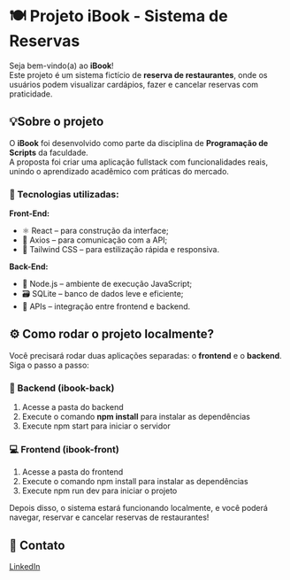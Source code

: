 # 🍽️ Projeto iBook - Sistema de Reservas
Seja bem-vindo(a) ao **iBook**!  
Este projeto é um sistema fictício de **reserva de restaurantes**, onde os usuários podem visualizar cardápios, fazer e cancelar reservas com praticidade.

## 💡Sobre o projeto
O **iBook** foi desenvolvido como parte da disciplina de **Programação de Scripts** da faculdade.  
A proposta foi criar uma aplicação fullstack com funcionalidades reais, unindo o aprendizado acadêmico com práticas do mercado.

### 🧩 Tecnologias utilizadas:

**Front-End:**
- ⚛️ React – para construção da interface;
- 📡 Axios – para comunicação com a API;
- 🎨 Tailwind CSS – para estilização rápida e responsiva.

**Back-End:**
- 🚀 Node.js – ambiente de execução JavaScript;
- 🗃️ SQLite – banco de dados leve e eficiente;
- 🔗 APIs – integração entre frontend e backend.

## ⚙️ Como rodar o projeto localmente?
Você precisará rodar duas aplicações separadas: o **frontend** e o **backend**. Siga o passo a passo:

### 📁 Backend (ibook-back)

1. Acesse a pasta do backend
2. Execute o comando **npm install** para instalar as dependências
3. Execute npm start para iniciar o servidor

### 💻 Frontend (ibook-front)

1. Acesse a pasta do frontend
2. Execute o comando npm install para instalar as dependências
3. Execute npm run dev para iniciar o projeto

Depois disso, o sistema estará funcionando localmente, e você poderá navegar, reservar e cancelar reservas de restaurantes!

## 🤝 Contato
[LinkedIn](https://www.linkedin.com/in/ana-tagliaferro-2b8467268/)
